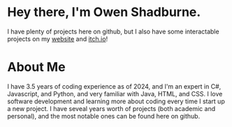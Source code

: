 # Hey there, I'm Owen Shadburne. 
I have plenty of projects here on github, but I also have some interactable projects on my [website](https://cubetures.github.io) and [itch.io](https://cubetures.itch.io)!

# About Me
I have 3.5 years of coding experience as of 2024, and I'm an expert in C#, Javascript, and Python, and very familiar with Java, HTML, and CSS.
I love software development and learning more about coding every time I start up a new project.
I have seveal years worth of projects (both academic and personal), and the most notable ones can be found here on github.
